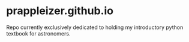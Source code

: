# prappleizer.github.io

Repo currently exclusively dedicated to holding my introductory python textbook for astronomers.
